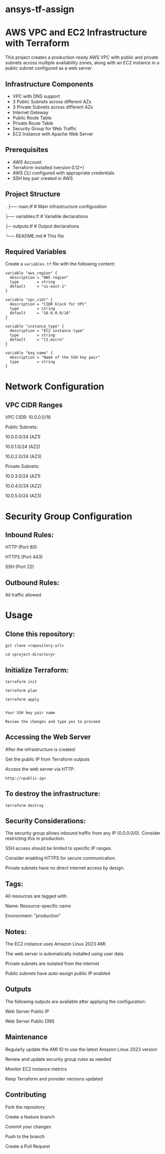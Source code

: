 # ansys-tf-assign

# AWS VPC and EC2 Infrastructure with Terraform

This project creates a production-ready AWS VPC with public and private subnets across multiple availability zones, along with an EC2 instance in a public subnet configured as a web server.

## Infrastructure Components

- VPC with DNS support
- 3 Public Subnets across different AZs
- 3 Private Subnets across different AZs
- Internet Gateway
- Public Route Table
- Private Route Table
- Security Group for Web Traffic
- EC2 Instance with Apache Web Server

## Prerequisites

- AWS Account
- Terraform installed (version 0.12+)
- AWS CLI configured with appropriate credentials
- SSH key pair created in AWS

## Project Structure

.
├──   main.tf # Main infrastructure configuration


├──  variables.tf # Variable declarations


├─    outputs.tf # Output declarations


└──   README.md # This file


## Required Variables

Create a `variables.tf` file with the following content:

```hcl
variable "aws_region" {
  description = "AWS region"
  type        = string
  default     = "us-east-1"
}

variable "vpc_cidr" {
  description = "CIDR block for VPC"
  type        = string
  default     = "10.0.0.0/16"
}

variable "instance_type" {
  description = "EC2 instance type"
  type        = string
  default     = "t2.micro"
}

variable "key_name" {
  description = "Name of the SSH key pair"
  type        = string
}
```

# Network Configuration
## VPC CIDR Ranges

VPC CIDR: 10.0.0.0/16

Public Subnets:

10.0.0.0/24 (AZ1)

10.0.1.0/24 (AZ2)

10.0.2.0/24 (AZ3)

Private Subnets:

10.0.3.0/24 (AZ1)

10.0.4.0/24 (AZ2)

10.0.5.0/24 (AZ3)

# Security Group Configuration
## Inbound Rules:

HTTP (Port 80)

HTTPS (Port 443)

SSH (Port 22)

## Outbound Rules:

All traffic allowed

# Usage
## Clone this repository:

```
git clone <repository-url>

cd <project-directory>
```

## Initialize Terraform:

```
terraform init

terraform plan

terraform apply


Your SSH key pair name

Review the changes and type yes to proceed

```

## Accessing the Web Server

After the infrastructure is created:

Get the public IP from Terraform outputs

Access the web server via HTTP:
```
http://<public-ip>
```

## To destroy the infrastructure:

```
terraform destroy
```

## Security Considerations:

The security group allows inbound traffic from any IP (0.0.0.0/0). Consider restricting this in production.

SSH access should be limited to specific IP ranges.

Consider enabling HTTPS for secure communication.

Private subnets have no direct internet access by design.

## Tags:

All resources are tagged with:

Name: Resource-specific name

Environment: "production"

## Notes:

The EC2 instance uses Amazon Linux 2023 AMI

The web server is automatically installed using user data

Private subnets are isolated from the internet

Public subnets have auto-assign public IP enabled

## Outputs

The following outputs are available after applying the configuration:

Web Server Public IP

Web Server Public DNS

## Maintenance

Regularly update the AMI ID to use the latest Amazon Linux 2023 version

Review and update security group rules as needed

Monitor EC2 instance metrics

Keep Terraform and provider versions updated

## Contributing

Fork the repository

Create a feature branch

Commit your changes

Push to the branch

Create a Pull Request


